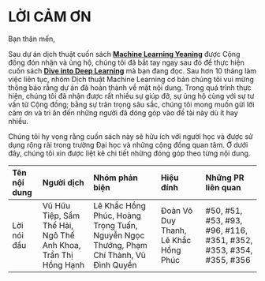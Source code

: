 # LỜI CẢM ƠN

Bạn thân mến,

Sau dự án dịch thuật cuốn sách **[Machine Learning Yeaning](https://github.com/mlbvn/ml-yearning-vn)** được Cộng đồng đón nhận và ủng hộ, 
chúng tôi đã bắt tay ngay sau đó để thực hiện cuốn sách **[Dive into Deep Learning](https://d2l.ai)** mà bạn đang đọc.
Sau hơn 10 tháng làm việc liên tục, nhóm Dịch thuật Machine Learning cơ bản chúng tôi vui mừng thông báo rằng dự án đã hoàn thành về mặt nội dung.
Trong quá trình thực hiện, chúng tôi đã nhận được rất nhiều sự giúp đỡ, sự ủng hộ cùng với sự tư vấn từ Cộng đồng; 
bằng sự trân trọng sâu sắc, chúng tôi mong muốn gửi lời cảm ơn và tri ân đến những người đã đóng góp vào đề tài này dù ít hay nhiều.

Chúng tôi hy vọng rằng cuốn sách này sẽ hữu ích với người học và được sử dụng rộng rãi trong trường Đại học và những cộng đồng quan tâm.
Ở dưới đây, chúng tôi xin được liệt kê chi tiết những đóng góp theo từng nội dung.

| Tên nội dung | Người dịch | Nhóm phản biện | Hiệu đính | Những PR liên quan |
|:-------------|:-----------|:---------------|:----------|:-------------------|
| Lời nói đầu  | Vũ Hữu Tiệp, Sẩm Thế Hải, Ngô Thế Anh Khoa, Trần Thị Hồng Hạnh | Lê Khắc Hồng Phúc, Hoàng Trọng Tuấn, Nguyễn Ngọc Thướng, Phạm Chí Thành, Vũ Đình Quyền | Đoàn Võ Duy Thanh, Lê Khắc Hồng Phúc | #50, #51, #53, #93, #96, #116, #351, #352, #353, #354, #355, #356 |
